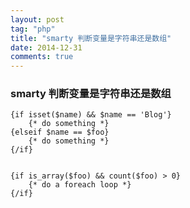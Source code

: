 ```yaml
---
layout: post
tag: "php"
title: "smarty 判断变量是字符串还是数组"
date: 2014-12-31
comments: true
---
```


### smarty 判断变量是字符串还是数组

``` SMARTY
{if isset($name) && $name == 'Blog'}
    {* do something *}
{elseif $name == $foo}
    {* do something *}
{/if}


{if is_array($foo) && count($foo) > 0}
    {* do a foreach loop *}
{/if}
```
